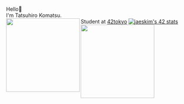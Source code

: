 Hello👋  
I'm Tatsuhiro Komatsu.  
Student at [42tokyo](https://42tokyo.jp/)
[![jaeskim's 42 stats](https://badge42.herokuapp.com/api/stats/tkomatsu?cursus=42Cursus)](https://github.com/JaeSeoKim/badge42)
<a href="https://github.com/anuraghazra/github-readme-stats">
  <img align="left" src="https://github-readme-stats.vercel.app/api?username=tkomatsu&count_private=true&show_icons=true&theme=algolia" height=200px/>
</a>
<a href="https://github.com/anuraghazra/github-readme-stats">
  <img align="left" src="https://github-readme-stats.vercel.app/api/top-langs/?username=tkomatsu&theme=algolia" height=200px/>
</a>
